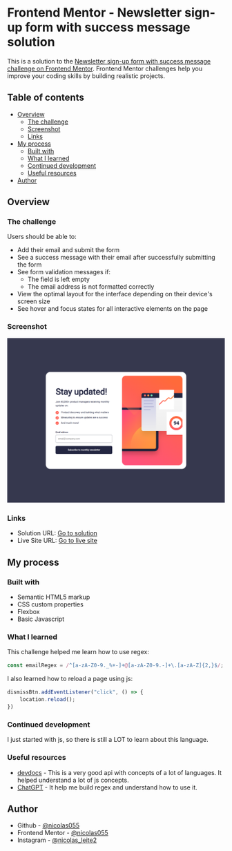 # Frontend Mentor - Newsletter sign-up form with success message solution

This is a solution to the [Newsletter sign-up form with success message challenge on Frontend Mentor](https://www.frontendmentor.io/challenges/newsletter-signup-form-with-success-message-3FC1AZbNrv). Frontend Mentor challenges help you improve your coding skills by building realistic projects. 

## Table of contents

- [Overview](#overview)
  - [The challenge](#the-challenge)
  - [Screenshot](#screenshot)
  - [Links](#links)
- [My process](#my-process)
  - [Built with](#built-with)
  - [What I learned](#what-i-learned)
  - [Continued development](#continued-development)
  - [Useful resources](#useful-resources)
- [Author](#author)

## Overview

### The challenge

Users should be able to:

- Add their email and submit the form
- See a success message with their email after successfully submitting the form
- See form validation messages if:
  - The field is left empty
  - The email address is not formatted correctly
- View the optimal layout for the interface depending on their device's screen size
- See hover and focus states for all interactive elements on the page

### Screenshot

![Desktop](/screenshots/desktop.png)


### Links

- Solution URL: [Go to solution](https://www.frontendmentor.io/solutions/frontendmentornewslettersignup-R39tHQATbF)
- Live Site URL: [Go to live site](https://frontend-mentor-newsletter-sign-up-orpin.vercel.app/)

## My process

### Built with

- Semantic HTML5 markup
- CSS custom properties
- Flexbox
- Basic Javascript

### What I learned

This challenge helped me learn how to use regex:
```js
const emailRegex = /^[a-zA-Z0-9._%+-]+@[a-zA-Z0-9.-]+\.[a-zA-Z]{2,}$/;
```

I also learned how to reload a page using js:
```js
dismissBtn.addEventListener("click", () => {
    location.reload();
})
```

### Continued development

I just started with js, so there is still a LOT to learn about this language. 

### Useful resources

- [devdocs](https://devdocs.io/) - This is a very good api with concepts of a lot of languages. It helped understand a lot of js concepts.
- [ChatGPT](https://chat.openai.com/) - It help me build regex and understand how to use it.

## Author

- Github - [@nicolas055](https://github.com/nicolas055)
- Frontend Mentor - [@nicolas055](https://www.frontendmentor.io/profile/nicolas055)
- Instagram - [@nicolas_leite2](https://www.instagram.com/nicolas_leite2/)
